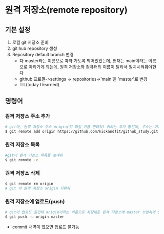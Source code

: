 # 원격 저장소(remote repository)

## 기본 설정

1. 로컬 git 저장소 준비
2. git hub repository 생성
3. Repository default branch 변경
   - 다 master라는 이름으로 따라 가도록 되어있었는데, 현재는 main이라는 이름으로 따라가게 되는데, 원격 저장소와 컴퓨터의 이름이 달라서 일치시켜줘야한다
   - github 프로필->settings -> repositories->'main'을 'master'로 변경
   - TIL(today I learned)

## 명령어

### 원격 저장소 주소 추가

```bash
# git아, 원격 저장소 주소 origin(첫 파일 이름 관례적) 이라는 추가 할건데, 주소는 이거야
$ git remote add origin https://github.com/kickandfit/github_study.git
```

### 원격 저장소 목록 

``` bash
#git아 원격 저장소 목록들 보여줘
$ git remote -v
```

### 원격 저장소 삭제

```bash
$ git remote rm origin
# git 아 원격 저장소 origin 지워줘
```

### 원격 저장소에 업로드(push)

```bash
# git아 업로드 할건데 origin이라는 이름으로 저장해둔 원격 저장소에 master 브랜치의 commit 내역들을 업로드 할거야
$ git push -u origin master
```

- commit 내역이 없으면 업로드 불가능


